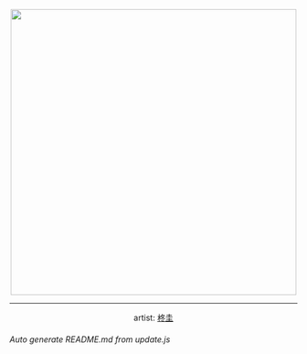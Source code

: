 
<p align="center">
  <img width="500" src="https://nekos.best/api/v2/neko/0507.png">
  <hr/>
  <center>
    artist: <a href="https://www.pixiv.net/en/artworks/92026311">柊圭</a>
  </center>
</p>


###### Auto generate README.md from update.js

